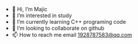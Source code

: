 - 👋 Hi, I’m Majic 
- 👀 I’m interested in study
- 🌱 I’m currently learning C++ programing code
- 💞️ I’m looking to collaborate on github
- 📫 How to reach me email 1928787583@qq.com

<!---
TobeMagic/TobeMagic is a ✨ special ✨ repository because its `README.md` (this file) appears on your GitHub profile.
You can click the Preview link to take a look at your changes.
--->

